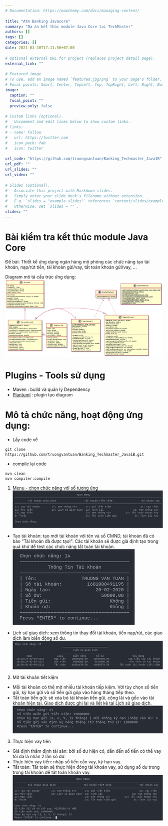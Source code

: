 ```yaml
---
# Documentation: https://wowchemy.com/docs/managing-content/

title: "Atm Banking Javacore"
summary: "Dự án kết thúc module Java Core tại TechMaster"
authors: []
tags: []
categories: []
date: 2021-03-30T17:11:50+07:00

# Optional external URL for project (replaces project detail page).
external_link: ""

# Featured image
# To use, add an image named `featured.jpg/png` to your page's folder.
# Focal points: Smart, Center, TopLeft, Top, TopRight, Left, Right, BottomLeft, Bottom, BottomRight.
image:
  caption: ""
  focal_point: ""
  preview_only: false

# Custom links (optional).
#   Uncomment and edit lines below to show custom links.
# links:
# - name: Follow
#   url: https://twitter.com
#   icon_pack: fab
#   icon: twitter

url_code: "https://github.com/truongvantuan/Banking_Techmaster_Java1B"
url_pdf: ""
url_slides: ""
url_video: ""

# Slides (optional).
#   Associate this project with Markdown slides.
#   Simply enter your slide deck's filename without extension.
#   E.g. `slides = "example-slides"` references `content/slides/example-slides.md`.
#   Otherwise, set `slides = ""`.
slides: ""
---
```


# Bài kiểm tra kết thúc module Java Core
Đề bài: Thiết kế ứng dụng ngân hàng mô phỏng các chức năng tạo tài khoản, nạp/rút tiền, tài khoản gửi/vay, tất toán khoản gửi/vay, ...

Diagram mô tả cấu trúc ứng dụng:
![diagram](images/BankTransaction_Diagram.png)

# Plugins - Tools sử dụng
- Maven : build và quản lý Dependency
- [Plantuml](https://plantuml.com/) : plugin tạo diagram

# Mô tả chức năng, hoạt động ứng dụng:
- Lấy code về
```
git clone https://github.com/truongvantuan/Banking_Techmaster_Java1B.git 
```
- compile lại code
```
mvn clean
mvn compiler:compile
```

1. Menu  - chọn chức năng với số tương ứng
![menu](images/1.png)

- Tạo tài khoản: tạo mới tài khoản với tên và số CMND, tài khoản đã có báo "Tài khoản đã được tạo!". Các tài khoản sẽ được giả định tạo trong quá khứ để test các chức năng tất toán tài khoản.
![show info](images/2.png)

- Lịch sử giao dịch: xem thông tin thay đổi tài khoản, tiền nạp/rút, các giao dịch làm biến động số dư.
![log](images/3.png)

2. Mở tài khoản tiết kiệm
 - Mỗi tài khoản có thể mở nhiều tài khoản tiếp kiệm. Với tùy chọn số tiền gửi, kỳ hạn gửi và số tiền gửi góp vào hàng tháng tiếp theo.
 - Tất toán tiền gửi: sẽ xóa bỏ tài khoản tiền gửi, cộng lãi và gốc vào tài khoản hiện tại. Giao dịch được ghi lại và liệt kê tại Lịch sử giao dịch.
![saving-account](images/4.png)

3. Thực hiện vay tiền
- Giả định thẩm định tài sản: bởi số dư hiện có, dẫn đến số tiền có thể vay tối da là nhân 2 lần số dư.
- Thực hiện vay tiền: nhập số tiền cần vay, kỳ hạn vay.
- Tất toán: Tất toán sẽ thực hiện đóng tài khoản vay, sử dụng số dư trong trong tài khoản để tất toán khoản vay.
![image](images/5.png)